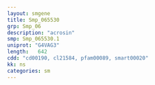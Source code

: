 ```yaml
---
layout: smgene
title: Smp_065530
grp: Smp_06
description: "acrosin"
smp: Smp_065530.1
uniprot: "G4VAG3"
length:   642
cdd: "cd00190, cl21584, pfam00089, smart00020"
kk: ns
categories: sm
---
```

